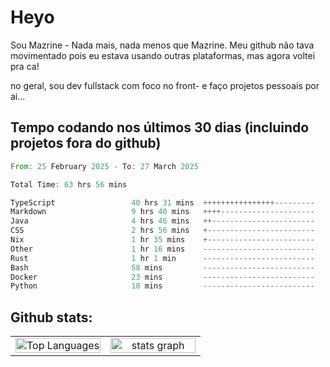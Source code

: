 # Heyo

Sou Mazrine - Nada mais, nada menos que Mazrine.
Meu github não tava movimentado pois eu estava usando outras plataformas, mas agora voltei pra ca!

no geral, sou dev fullstack com foco no front- e faço projetos pessoais por ai...


## Tempo codando nos últimos 30 dias (incluindo projetos fora do github)
<!--START_SECTION:waka-->

```rust
From: 25 February 2025 - To: 27 March 2025

Total Time: 63 hrs 56 mins

TypeScript                 40 hrs 31 mins  ++++++++++++++++---------   63.37 %
Markdown                   9 hrs 40 mins   ++++---------------------   15.13 %
Java                       4 hrs 46 mins   ++-----------------------   07.47 %
CSS                        2 hrs 56 mins   +------------------------   04.59 %
Nix                        1 hr 35 mins    +------------------------   02.49 %
Other                      1 hr 16 mins    -------------------------   01.99 %
Rust                       1 hr 1 min      -------------------------   01.60 %
Bash                       58 mins         -------------------------   01.52 %
Docker                     23 mins         -------------------------   00.62 %
Python                     18 mins         -------------------------   00.49 %
```

<!--END_SECTION:waka-->

<!--
**Mazrine/Mazrine** is a ✨ _special_ ✨ repository because its `README.md` (this file) appears on your GitHub profile.

Here are some ideas to get you started:

- 🔭 I’m currently working on ...
- 🌱 I’m currently learning ...
- 👯 I’m looking to collaborate on ...
- 🤔 I’m looking for help with ...
- 💬 Ask me about ...
- 📫 How to reach me: ...
- 😄 Pronouns: ...
- ⚡ Fun fact: ...
-->


## Github stats:

<div align="center">
  <table width="100%">
    <tr>
      <td align="center" width="50%">
        <img src="https://github-readme-stats.vercel.app/api/top-langs/?username=mazrine&theme=tokyonight&layout=donut&langs_count=10&locale=pt-br" width="100%" alt="Top Languages" />
      </td>
      <td align="center" width="50%">
        <img src="https://github-readme-stats-yxqy.vercel.app/api?username=mazrine&hide_title=false&hide_rank=false&show_icons=true&count_private=true&disable_animations=false&theme=midnight-purple&locale=en&hide_border=true&order=1" width="100%" alt="stats graph" />
      </td>
    </tr>
  </table>
</div>
